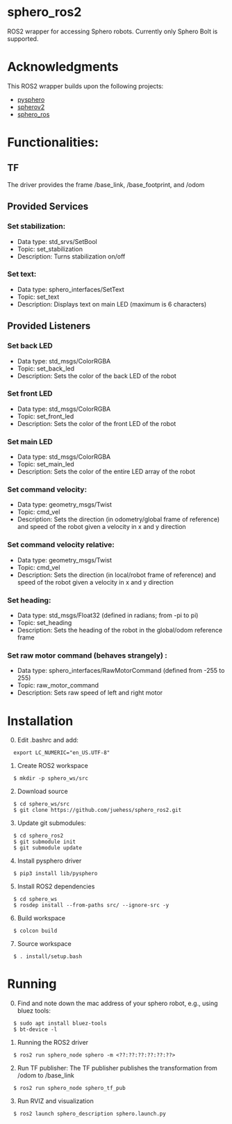 # sphero_ros2
ROS2 wrapper for accessing Sphero robots. Currently only Sphero Bolt is supported.

# Acknowledgments
This ROS2 wrapper builds upon the following projects:

- [pysphero](https://github.com/EnotYoyo/pysphero/tree/master/pysphero)
- [spherov2](https://github.com/artificial-intelligence-class/spherov2.py)
- [sphero_ros](https://github.com/mmwise/sphero_ros)

# Functionalities:

## TF
The driver provides the frame /base_link, /base_footprint, and /odom

## Provided Services
### Set stabilization:
- Data type: std_srvs/SetBool
- Topic: set_stabilization
- Description: Turns stabilization on/off

### Set text:
- Data type: sphero_interfaces/SetText
- Topic: set_text
- Description: Displays text on main LED (maximum is 6 characters)

## Provided Listeners
### Set back LED
- Data type: std_msgs/ColorRGBA
- Topic: set_back_led
- Description: Sets the color of the back LED of the robot

### Set front LED
- Data type: std_msgs/ColorRGBA
- Topic: set_front_led
- Description: Sets the color of the front LED of the robot
  
### Set main LED  
- Data type: std_msgs/ColorRGBA
- Topic: set_main_led
- Description: Sets the color of the entire LED array of the robot

### Set command velocity:
- Data type: geometry_msgs/Twist
- Topic: cmd_vel
- Description: Sets the direction (in odometry/global frame of reference) 
and speed of the robot given a velocity in x and y direction

### Set command velocity relative:
- Data type: geometry_msgs/Twist
- Topic: cmd_vel
- Description: Sets the direction (in local/robot frame of reference) 
and speed of the robot given a velocity in x and y direction

### Set heading:
- Data type: std_msgs/Float32 (defined in radians; from -pi to pi)
- Topic: set_heading
- Description: Sets the heading of the robot in the global/odom reference frame 

### Set raw motor command (behaves strangely) :
- Data type: sphero_interfaces/RawMotorCommand (defined from -255 to 255)
- Topic: raw_motor_command
- Description: Sets raw speed of left and right motor

# Installation
0. Edit .bashrc and add:
```
  export LC_NUMERIC="en_US.UTF-8"
``` 

1. Create ROS2 workspace
```
  $ mkdir -p sphero_ws/src
``` 

2. Download source
```
  $ cd sphero_ws/src
  $ git clone https://github.com/juehess/sphero_ros2.git
```
3. Update git submodules:
```
  $ cd sphero_ros2
  $ git submodule init
  $ git submodule update
```
4. Install pysphero driver
```
  $ pip3 install lib/pysphero
```
5. Install ROS2 dependencies
```
  $ cd sphero_ws
  $ rosdep install --from-paths src/ --ignore-src -y
```
6. Build workspace
```
  $ colcon build
```
7. Source workspace
```
  $ . install/setup.bash
```

# Running
0. Find and note down the mac address of your sphero robot, e.g., using bluez tools:
```
  $ sudo apt install bluez-tools
  $ bt-device -l
```

1. Running the ROS2 driver
```
  $ ros2 run sphero_node sphero -m <??:??:??:??:??:??>
```
2. Run TF publisher:
The TF publisher publishes the transformation from /odom to /base_link
```
  $ ros2 run sphero_node sphero_tf_pub
```
3. Run RVIZ and visualization
```
  $ ros2 launch sphero_description sphero.launch.py
```
